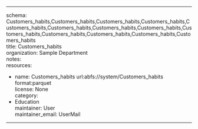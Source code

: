 


---  
schema: Customers_habits,Customers_habits,Customers_habits,Customers_habits,Customers_habits,Customers_habits,Customers_habits,Customers_habits,Customers_habits,Customers_habits,Customers_habits,Customers_habits,Customers_habits  
title: Customers_habits  
organization: Sample Department  
notes:   
resources:  
- name: Customers_habits 
 url:abfs://system/Customers_habits 
 format:parquet  
license: None  
category:
 - Education  
maintainer: User  
maintainer_email: UserMail  
---